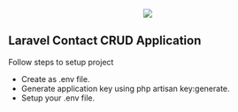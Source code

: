 <p align="center"><img src="https://laravel.com/assets/img/components/logo-laravel.svg"></p>


## Laravel Contact CRUD Application

Follow steps to setup project

- Create as .env file.
- Generate application key using php artisan key:generate.
- Setup your .env file.
